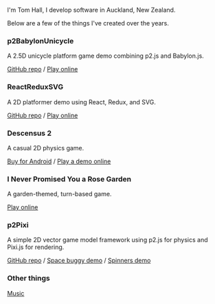 I'm Tom Hall, I develop software in Auckland, New Zealand.

Below are a few of the things I've created over the years.

### p2BabylonUnicycle

A 2.5D unicycle platform game demo combining p2.js and Babylon.js.

[GitHub repo](https://github.com/TomWHall/p2BabylonUnicycle) / [Play online](./p2BabylonUnicycle)

### ReactReduxSVG

A 2D platformer demo using React, Redux, and SVG.

[GitHub repo](https://github.com/TomWHall/ReactReduxSVG) / [Play online](./ReactReduxSVG)

### Descensus 2

A casual 2D physics game.

[Buy for Android](https://play.google.com/store/apps/details?id=com.booleanoperations.descensus2) / [Play a demo online](./descensus2/)

### I Never Promised You a Rose Garden

A garden-themed, turn-based game.

[Play online](./rose-garden/)

### p2Pixi

A simple 2D vector game model framework using p2.js for physics and Pixi.js for rendering.

[GitHub repo](https://github.com/TomWHall/p2Pixi) / [Space buggy demo](./p2Pixi/buggy) / [Spinners demo](./p2Pixi/spinners)

### Other things

[Music](https://tom-w-hall.bandcamp.com/)
